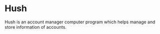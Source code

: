 # Hush
Hush is an account manager computer program which helps manage and store information of accounts. 

